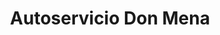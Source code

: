 ---
title: "Autoservicio Don Mena"
url: /general-las-heras/autoservicio-don-mena/
shop: Supermarkt
---